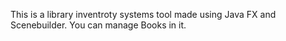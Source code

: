 This is a library inventroty systems tool made using Java FX and Scenebuilder. You can manage Books in it.
